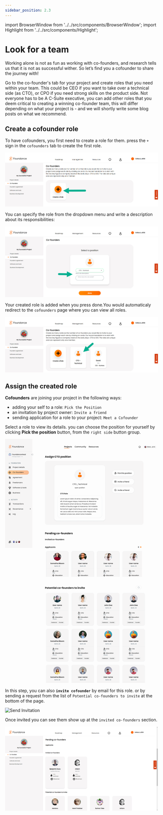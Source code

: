 ```yaml
---
sidebar_position: 2.3
---
```


import BrowserWindow from '../../src/components/BrowserWindow';
import Highlight from '../../src/components/Highlight';

# Look for a team

Working alone is not as fun as working with co-founders, and research tells us that it is not as successful wither. So let’s find you a cofounder to share the journey with!

Go to the co-founder's tab for your project and create roles that you need within your team. This could be CEO if you want to take over a technical side (as CTO), or CPO if you need strong skills on the product side. Not everyone has to be A C-Suite executive, you can add other roles that you deem critical to creating a winning co-founder team, this will differ depending on what your project is - and we will shortly write some blog posts on what we recommend.

## Create a cofounder role

To have cofounders, you first need to create a role for them. press the `+` sign in the `cofounders` tab to create the first role.
<BrowserWindow url="https://app.foundance.org/dashboard/roadmap/founders/[project-id]">

![Add Cofounder Role](/img/4-add-cofounder-role.jpg "Add Cofounder Role")
</BrowserWindow>

You can specify the role from the dropdown menu and write a description about its responsibilities:
<BrowserWindow url="https://app.foundance.org/dashboard/roadmap/founders/[project-id]/create-role">

![Cofounder Details Form](/img/4-cofounder-details-form.jpg "Cofounder Details Form")
</BrowserWindow>

Your created role is added when you press <Highlight>done</Highlight>.You would automaticaly redirect to the `cofounders` page where you can view all roles.

<BrowserWindow url="https://app.foundance.org/dashboard/roadmap/founders/[project-id]">

![Cofounder Added](/img/4-cofounder-role-added.jpg "Cofounder Added")
</BrowserWindow>

## Assign the created role

**Cofounders** are joining your project in the following ways:

- adding your self to a role: `Pick the Position`
- an invitation by project owner: `Invite a friend`
- sending application for a role to your project: `Meet a Cofounder`

Select a role to view its details. you can choose the position for yourself by clicking **Pick the position** button, from the `right side` button group.

<BrowserWindow url="https://app.testnet.foundance.org/dashboard/roadmap/founders/[project-id]/[role-id]">

![Role Assignment](/img/4-project-role.png "Role Assignment")
</BrowserWindow>

In this step, you can also **`invite cofounder`** by email for this role. or by sending a request from the list of `Potential co-founders to invite` at the bottom of the page.

<BrowserWindow url="https://app.testnet.foundance.org/dashboard/roadmap/founders/[project-id]/[role-id]">

![Send Invitation](/img/4-send-invitation "Sned Invitation")
</BrowserWindow>

Once invited you can see them show up at the `invited co-founders` section.

<BrowserWindow url="https://app.testnet.foundance.org/dashboard/roadmap/founders/[project-id]/[role-id]">

![Cofounder Pick Options](/img/4-cofounder-role-invited.jpg "Cofounder Pick Options")
</BrowserWindow>

